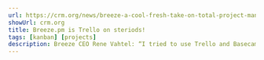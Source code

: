 ```yaml
---
url: https://crm.org/news/breeze-a-cool-fresh-take-on-total-project-management
showUrl: crm.org
title: Breeze.pm is Trello on steriods!
tags: [kanban] [projects]
description: Breeze CEO Rene Vahtel: “I tried to use Trello and Basecamp and they failed to solve my problems ... Breeze is a Trello and Basecamp mashup that adds a lot of the missing functionality that is needed for everyday project management activities.”
---
```

